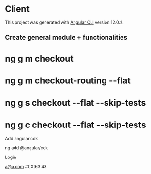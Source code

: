 # Client

This project was generated with [Angular CLI](https://github.com/angular/angular-cli) version 12.0.2.

## Create general module + functionalities

# ng g m checkout

# ng g m checkout-routing --flat

# ng g s checkout --flat --skip-tests

# ng g c checkout --flat --skip-tests

Add angular cdk

ng add @angular/cdk

Login

a@a.com
#CXt63'48
